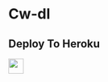 # Cw-dl

## Deploy To Heroku

<a href="https://heroku.com/deploy?templatehttps://github.com/haridas008/Appx">
     <img height="30px" src="https://img.shields.io/badge/Deploy%20To%20Heroku-blueviolet?style=for-the-badge&logo=heroku">
  </a>
